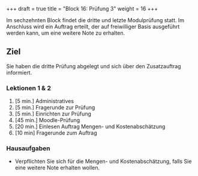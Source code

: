 +++
draft = true
title = "Block 16: Prüfung 3"
weight = 16
+++

Im sechzehnten Block findet die dritte und letzte Modulprüfung statt. Im Anschluss wird ein Auftrag erteilt, der auf freiwilliger Basis ausgeführt werden kann, um eine weitere Note zu erhalten.

## Ziel

Sie haben die dritte Prüfung abgelegt und sich über den Zusatzauftrag informiert.

### Lektionen 1 & 2

1. [5 min.] Administratives
2. [5 min.] Fragerunde zur Prüfung
3. [5 min.] Einrichten zur Prüfung
4. [45 min.] Moodle-Prüfung
5. [20 min.] Einlesen Auftrag Mengen- und Kostenabschätzung
6. [10 min] Fragerunde zum Auftrag

### Hausaufgaben

- Verpflichten Sie sich für die Mengen- und Kostenabschätzung, falls Sie eine weitere Note erhalten wollen.
